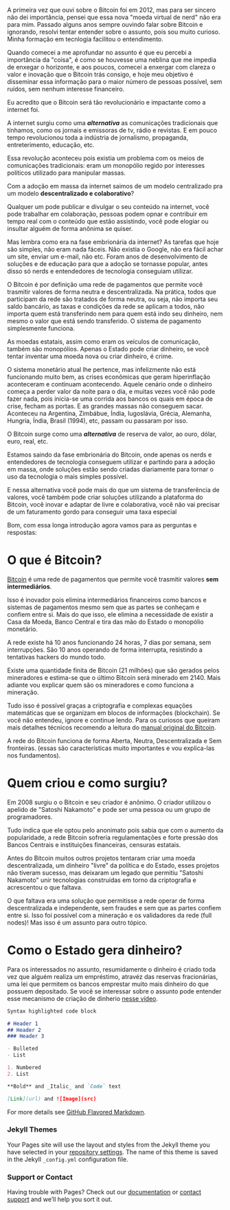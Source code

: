 A primeira vez que ouvi sobre o Bitcoin foi em 2012, mas para ser sincero não dei importância, pensei que essa nova "moeda virtual de nerd" não era para mim. Passado alguns anos sempre ouvindo falar sobre Bitcoin e ignorando, resolvi tentar entender sobre o assunto, pois sou muito curioso. Minha formação em tecnlogia facilitou o entendimento.

Quando comecei a me aprofundar no assunto é que eu percebi a importância da "coisa", é como se houvesse uma neblina que me impedia de enxegar o horizonte, e aos poucos, comecei a enxergar com clareza o valor e inovação que o Bitcoin trás consigo, e hoje meu objetivo é disseminar essa informação para o maior número de pessoas possível, sem ruídos, sem nenhum interesse financeiro.

Eu acredito que o Bitcoin será tão revolucionário e impactante como a internet foi.

A internet surgiu como uma ***alternativa*** as comunicações tradicionais que tínhamos, como os jornais e emissoras de tv, rádio e revistas. E em pouco tempo revolucionou toda a indústria de jornalismo, propaganda, entreterimento, educação, etc.

Essa revolução aconteceu pois existia um problema com os meios de comunicações tradicionais: eram um monopólio regido por interesses políticos utilizado para manipular massas.

Com a adoção em massa da internet saimos de um modelo centralizado pra um modelo **descentralizado e colaborativo**?

Qualquer um pode publicar e divulgar o seu conteúdo na internet, você pode trabalhar em colaboração, pessoas podem opnar e contribuir em tempo real com o conteúdo que estão assistindo, você pode elogiar ou insultar alguém de forma anônima se quiser.

Mas lembra como era na fase embrionária da internet? As tarefas que hoje são simples, não eram nada fáceis. Não existia o Google, não era fácil achar um site, enviar um e-mail, não etc. Foram anos de desenvolvimento de soluções e de educação para que a adoção se tornasse popular, antes disso só nerds e entendedores de tecnologia conseguiam utilizar.

O Bitcoin é por definição uma rede de pagamentos que permite você trasmitir valores de forma neutra e descentralizada. Na prática, todos que participam da rede são tratados de forma neutra, ou seja, não importa seu saldo bancário, as taxas e condições da rede se aplicam a todos, não importa quem está transferindo nem para quem está indo seu dinheiro, nem mesmo o valor que está sendo transferido. O sistema de pagamento simplesmente funciona.

As moedas estatais, assim como eram os veículos de comunicação, também são monopólios. Apenas o Estado pode criar dinheiro, se você tentar inventar uma moeda nova ou criar dinheiro, é crime. 

O sistema monetário atual lhe pertence, mas infelizmente não está funcionando muito bem, as crises econômicas que geram hiperinflação aconteceram e continuam acontecendo. Aquele cenário onde o dinheiro começa a perder valor da noite para o dia, e muitas vezes você não pode fazer nada, pois inicia-se uma corrida aos bancos os quais em época de crise, fecham as portas. E as grandes massas não conseguem sacar. Aconteceu na Argentina, Zimbábue, Índia, Iugoslávia, Grécia, Alemanha, Hungria, Índia, Brasil (1994), etc, passam ou passaram por isso.

O Bitcoin surge como uma ***alternativa*** de reserva de valor, ao ouro, dólar, euro, real, etc.

Estamos saindo da fase embrionária do Bitcoin, onde apenas os nerds e entendedores de tecnologia conseguem utilizar e partindo para a adoção em massa, onde soluções estão sendo criadas diariamente para tornar o uso da tecnologia o mais simples possível.

E nessa alternativa você pode mais do que um sistema de transferência de valores, você também pode criar soluções utilizando a plataforma do Bitcoin, você inovar e adaptar de livre e colaborativa, você não vai precisar de um faturamento gordo para conseguir uma taxa especial

Bom, com essa longa introdução agora vamos para as perguntas e respostas:

# O que é Bitcoin?

[Bitcoin](https://bitcoin.org/pt_BR/) é uma rede de pagamentos que permite você trasmitir valores **sem intermediários**.

Isso é inovador pois elimina intermediários financeiros como bancos e sistemas de pagamentos mesmo sem que as partes se conheçam e confiem entre si. Mais do que isso, ele elimina a necessidade de existir a Casa da Moeda, Banco Central e tira das mão do Estado o monopólio monetário.

A rede existe há 10 anos funcionando 24 horas, 7 dias por semana, sem interrupções. São 10 anos operando de forma interrupta, resistindo a tentativas hackers do mundo todo.

Existe uma quantidade finita de Bitcoin (21 milhões) que são gerados pelos mineradores e estima-se que o último Bitcoin será minerado em 2140. Mais adiante vou explicar quem são os mineradores e como funciona a mineração.

Tudo isso é possível graças a criptografia e complexas equações matemáticas que se organizam em blocos de informações (blockchain). Se você não entendeu, ignore e continue lendo. Para os curiosos que queiram mais detalhes técnicos recomendo a leitura do [manual original do Bitcoin](https://bitcoin.org/files/bitcoin-paper/bitcoin_pt_br.pdf).

A rede do Bitcoin funciona de forma Aberta, Neutra, Descentralizada e Sem fronteiras. (essas são características muito importantes e vou explica-las nos fundamentos).

# Quem criou e como surgiu?

Em 2008 surgiu o o Bitcoin e seu criador é anônimo. O criador utilizou o apelido de "Satoshi Nakamoto" e pode ser uma pessoa ou um grupo de programadores.

Tudo indica que ele optou pelo anonimato pois sabia que com o aumento da popularidade, a rede Bitcoin sofreria regulamentações e forte pressão dos Bancos Centrais e instituições financeiras, censuras estatais.

Antes do Bitcoin muitos outros projetos tentaram criar uma moeda descentralizada, um dinheiro "livre" da política e do Estado, esses projetos não tiveram sucesso, mas deixaram um legado que permitiu "Satoshi Nakamoto" unir tecnologias construídas em torno da criptografia e acrescentou o que faltava. 

O que faltava era uma solução que permitisse a rede operar de forma descentralizada e independente, sem fraudes e sem que as partes confiem entre si. Isso foi possível com a mineração e os validadores da rede (full nodes)! Mas isso é um assunto para outro tópico.






# Como o Estado gera dinheiro?

Para os interessados no assunto, resumidamente o dinheiro é criado toda vez que alguém realiza um empréstimo, atravéz das reservas fracionárias, uma lei que permitem os bancos emprestar muito mais dinheiro do que possuem depositado. Se você se interessar sobre o assunto pode entender esse mecanismo de criação de dinherio [nesse vídeo](https://www.youtube.com/watch?v=veiV8Mg_EL8).

```markdown
Syntax highlighted code block

# Header 1
## Header 2
### Header 3

- Bulleted
- List

1. Numbered
2. List

**Bold** and _Italic_ and `Code` text

[Link](url) and ![Image](src)
```

For more details see [GitHub Flavored Markdown](https://guides.github.com/features/mastering-markdown/).

### Jekyll Themes

Your Pages site will use the layout and styles from the Jekyll theme you have selected in your [repository settings](https://github.com/Linarelli/Bitcoin-Wiki/settings). The name of this theme is saved in the Jekyll `_config.yml` configuration file.

### Support or Contact

Having trouble with Pages? Check out our [documentation](https://help.github.com/categories/github-pages-basics/) or [contact support](https://github.com/contact) and we’ll help you sort it out.
